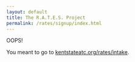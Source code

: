 ```yaml
---
layout: default
title: The R.A.T.E.S. Project
permalink: /rates/signup/index.html
---
```

OOPS!

You meant to go to [kentstateatc.org/rates/intake](/rates/intake/).